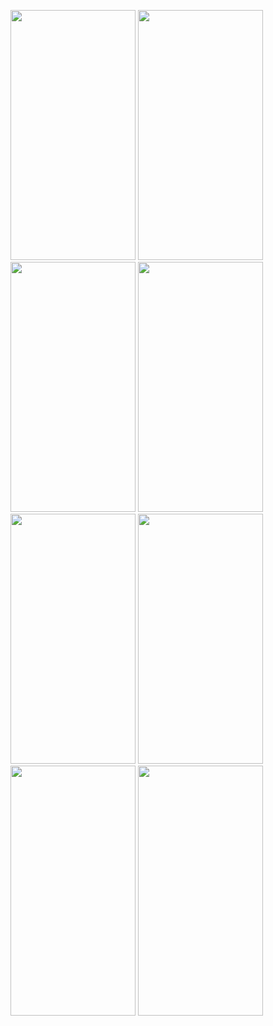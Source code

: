 <p>
  <img src= "https://github.com/user-attachments/assets/6b8941f1-b4b4-422b-918a-5c10622ce6bb" width="200" height ="400"/>
  <img src= "https://github.com/user-attachments/assets/3438816a-90d4-4108-9e09-ab7658a80036" width="200" height ="400"/>
  <img src= "https://github.com/user-attachments/assets/fdf3e235-6514-4943-af0b-03ec14313c96" width="200" height ="400"/>
  <img src= "https://github.com/user-attachments/assets/d1b80e69-d24f-4eb4-8458-af510e92cfa3" width="200" height ="400"/>
  <img src= "https://github.com/user-attachments/assets/c357fab8-20a8-4aa5-9955-777b0b2fe05b" width="200" height ="400"/>
  <img src= "https://github.com/user-attachments/assets/35b37c8a-7bec-4ba8-948d-1bf4a86b5cc3" width="200" height ="400"/>
  <img src= "https://github.com/user-attachments/assets/b376ca3a-8fcc-4f41-b7f6-a0a2f36aae75" width="200" height ="400"/>
  <img src= "https://github.com/user-attachments/assets/560baf9a-a8f7-45b9-aa2c-f623e826e383" width="200" height ="400"/>
</p>
